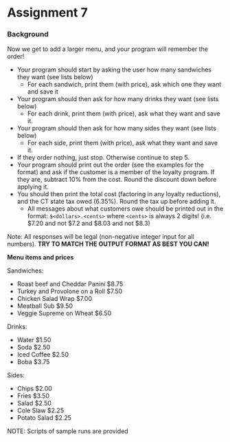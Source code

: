 # Assignment 7

### Background
Now we get to add a larger menu, and your program will remember the order!
- Your program should start by asking the user how many sandwiches they want (see lists below)
    - For each sandwich, print them (with price), ask which one they want and save it
- Your program should then ask for how many drinks they want (see lists below)
    - For each drink, print them (with price), ask what they want and save it.
- Your program should then ask for how many sides they want (see lists below)
    - For each side, print them (with price), ask what they want and save it.
- If they order nothing, just stop. Otherwise continue to step 5.
- Your program should print out the order (see the examples for the format) and ask if the customer is a member of the loyalty program. If they are, subtract 10% from the cost. Round the discount down before applying it.
- You should then print the total cost (factoring in any loyalty reductions), and the CT state tax owed (6.35%). Round the tax up before adding it.
    - All messages about what customers owe should be printed out in the format: `$<dollars>.<cents>` where `<cents>` is always 2 digits! (i.e. $7.20 and not $7.2 and $8.03 and not $8.3)

Note: All responses will be legal (non-negative integer input for all numbers). **TRY TO MATCH THE OUTPUT FORMAT AS BEST YOU CAN!**

**Menu items and prices**

Sandwiches:
- Roast beef and Cheddar Panini     $8.75
- Turkey and Provolone on a Roll    $7.50
- Chicken Salad Wrap                $7.00
- Meatball Sub                      $9.50
- Veggie Supreme on Wheat           $6.50

Drinks:
- Water                             $1.50
- Soda                              $2.50
- Iced Coffee                       $2.50
- Boba                              $3.75

Sides:
- Chips                             $2.00
- Fries                             $3.50
- Salad                             $2.50
- Cole Slaw                         $2.25
- Potato Salad                      $2.25

NOTE: Scripts of sample runs are provided